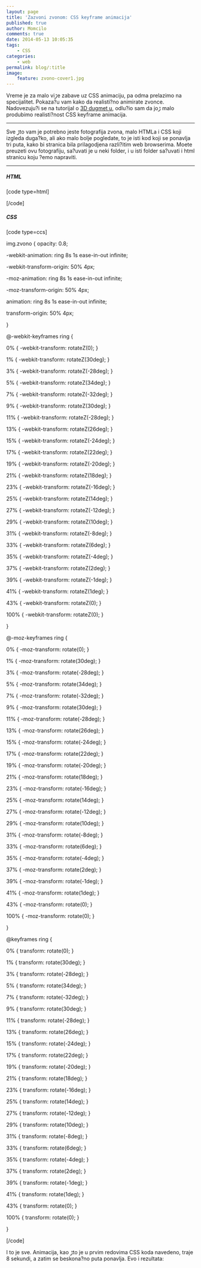 ```yaml
---
layout: page
title: 'Zazvoni zvonom: CSS keyframe animacija'
published: true
author: Momcilo
comments: true
date: 2014-05-13 10:05:35
tags:
    - CSS
categories:
    - web
permalink: blog/:title
image:
    feature: zvono-cover1.jpg
---
```

Vreme je za malo viڑe zabave uz CSS animaciju, pa odma prelazimo na specijalitet. Pokaza?u vam kako da realisti?no animirate zvonce. Nadovezuju?i se na tutorijal o [3D dugmet u][1], odlu?io sam da joڑ malo produbimo realisti?nost CSS keyframe animacija.

* * * 

Sve ڑto vam je potrebno jeste fotografija zvona, malo HTMLa i CSS koji izgleda duga?ko, ali ako malo bolje pogledate, to je isti kod koji se ponavlja tri puta, kako bi stranica bila prilagodjena razli?itim web browserima. Mo‍ete preuzeti ovu fotografiju, sa?uvati je u neki folder, i u isti folder sa?uvati i html stranicu koju ?emo napraviti.



* * * 

##### HTML

[code type=html]


  


[/code]

##### CSS

[code type=ccs]
  
img.zvono { opacity: 0.8;
	  
-webkit-animation: ring 8s 1s ease-in-out infinite;
	  
-webkit-transform-origin: 50% 4px;
	  
-moz-animation: ring 8s 1s ease-in-out infinite;
	  
-moz-transform-origin: 50% 4px;
	  
animation: ring 8s 1s ease-in-out infinite;
	  
transform-origin: 50% 4px;
  
}

@-webkit-keyframes ring {
	  
0% { -webkit-transform: rotateZ(0); }
	  
1% { -webkit-transform: rotateZ(30deg); }
	  
3% { -webkit-transform: rotateZ(-28deg); }
	  
5% { -webkit-transform: rotateZ(34deg); }
	  
7% { -webkit-transform: rotateZ(-32deg); }
	  
9% { -webkit-transform: rotateZ(30deg); }
	  
11% { -webkit-transform: rotateZ(-28deg); }
	  
13% { -webkit-transform: rotateZ(26deg); }
	  
15% { -webkit-transform: rotateZ(-24deg); }
	  
17% { -webkit-transform: rotateZ(22deg); }
	  
19% { -webkit-transform: rotateZ(-20deg); }
	  
21% { -webkit-transform: rotateZ(18deg); }
	  
23% { -webkit-transform: rotateZ(-16deg); }
	  
25% { -webkit-transform: rotateZ(14deg); }
	  
27% { -webkit-transform: rotateZ(-12deg); }
	  
29% { -webkit-transform: rotateZ(10deg); }
	  
31% { -webkit-transform: rotateZ(-8deg); }
	  
33% { -webkit-transform: rotateZ(6deg); }
	  
35% { -webkit-transform: rotateZ(-4deg); }
	  
37% { -webkit-transform: rotateZ(2deg); }
	  
39% { -webkit-transform: rotateZ(-1deg); }
	  
41% { -webkit-transform: rotateZ(1deg); }

43% { -webkit-transform: rotateZ(0); }
	  
100% { -webkit-transform: rotateZ(0); }
  
}

@-moz-keyframes ring {
	  
0% { -moz-transform: rotate(0); }
	  
1% { -moz-transform: rotate(30deg); }
	  
3% { -moz-transform: rotate(-28deg); }
	  
5% { -moz-transform: rotate(34deg); }
	  
7% { -moz-transform: rotate(-32deg); }
	  
9% { -moz-transform: rotate(30deg); }
	  
11% { -moz-transform: rotate(-28deg); }
	  
13% { -moz-transform: rotate(26deg); }
	  
15% { -moz-transform: rotate(-24deg); }
	  
17% { -moz-transform: rotate(22deg); }
	  
19% { -moz-transform: rotate(-20deg); }
	  
21% { -moz-transform: rotate(18deg); }
	  
23% { -moz-transform: rotate(-16deg); }
	  
25% { -moz-transform: rotate(14deg); }
	  
27% { -moz-transform: rotate(-12deg); }
	  
29% { -moz-transform: rotate(10deg); }
	  
31% { -moz-transform: rotate(-8deg); }
	  
33% { -moz-transform: rotate(6deg); }
	  
35% { -moz-transform: rotate(-4deg); }
	  
37% { -moz-transform: rotate(2deg); }
	  
39% { -moz-transform: rotate(-1deg); }
	  
41% { -moz-transform: rotate(1deg); }

43% { -moz-transform: rotate(0); }
	  
100% { -moz-transform: rotate(0); }
  
}

@keyframes ring {
	  
0% { transform: rotate(0); }
	  
1% { transform: rotate(30deg); }
	  
3% { transform: rotate(-28deg); }
	  
5% { transform: rotate(34deg); }
	  
7% { transform: rotate(-32deg); }
	  
9% { transform: rotate(30deg); }
	  
11% { transform: rotate(-28deg); }
	  
13% { transform: rotate(26deg); }
	  
15% { transform: rotate(-24deg); }
	  
17% { transform: rotate(22deg); }
	  
19% { transform: rotate(-20deg); }
	  
21% { transform: rotate(18deg); }
	  
23% { transform: rotate(-16deg); }
	  
25% { transform: rotate(14deg); }
	  
27% { transform: rotate(-12deg); }
	  
29% { transform: rotate(10deg); }
	  
31% { transform: rotate(-8deg); }
	  
33% { transform: rotate(6deg); }
	  
35% { transform: rotate(-4deg); }
	  
37% { transform: rotate(2deg); }
	  
39% { transform: rotate(-1deg); }
	  
41% { transform: rotate(1deg); }

43% { transform: rotate(0); }
	  
100% { transform: rotate(0); }
  
}
  
[/code]

I to je sve. Animacija, kao ڑto je u prvim redovima CSS koda navedeno, traje 8 sekundi, a zatim se beskona?no puta ponavlja. Evo i rezultata:


  




 [1]: {{site.baseurl}}/blog/moderno-css-dugme/ "Moderno 3D CSS dugme"